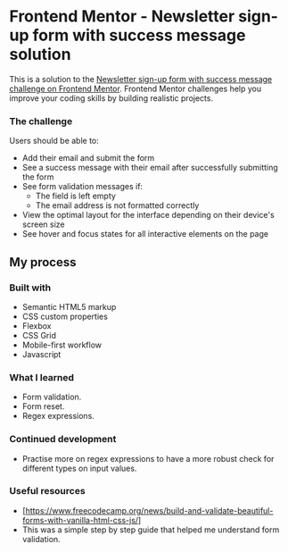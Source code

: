 # Frontend Mentor - Newsletter sign-up form with success message solution

This is a solution to the [Newsletter sign-up form with success message challenge on Frontend Mentor](https://www.frontendmentor.io/challenges/newsletter-signup-form-with-success-message-3FC1AZbNrv). Frontend Mentor challenges help you improve your coding skills by building realistic projects. 

### The challenge

Users should be able to:

- Add their email and submit the form
- See a success message with their email after successfully submitting the form
- See form validation messages if:
  - The field is left empty
  - The email address is not formatted correctly
- View the optimal layout for the interface depending on their device's screen size
- See hover and focus states for all interactive elements on the page

## My process

### Built with

- Semantic HTML5 markup
- CSS custom properties
- Flexbox
- CSS Grid
- Mobile-first workflow
- Javascript

### What I learned

- Form validation.
- Form reset.
- Regex expressions.

### Continued development

- Practise more on regex expressions to have a more robust check for different types on input values. 

### Useful resources

- [https://www.freecodecamp.org/news/build-and-validate-beautiful-forms-with-vanilla-html-css-js/]
- This was a simple step by step guide that helped me understand form validation.

